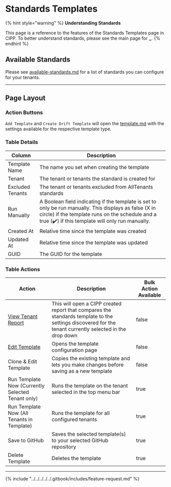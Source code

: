 # Standards Templates

{% hint style="warning" %}
**Understanding Standards**

This page is a reference to the features of the Standards Templates page in CIPP. To better understand standards, please see the main page for [..](../../ "mention").
{% endhint %}

## Available Standards

Please see [available-standards.md](available-standards.md "mention") for a list of standards you can configure for your tenants.

***

## Page Layout

### **Action Buttons**

`Add Template` and `Create Drift Template` will open the [template.md](../../template.md "mention") with the settings available for the respective template type.

### **Table Details**

| Column           | Description                                                                                                                                                                                                   |
| ---------------- | ------------------------------------------------------------------------------------------------------------------------------------------------------------------------------------------------------------- |
| Template Name    | The name you set when creating the template                                                                                                                                                                   |
| Tenant           | The tenant or tenants the standard is created for                                                                                                                                                             |
| Excluded Tenants | The tenant or tenants excluded from AllTenants standards                                                                                                                                                      |
| Run Manually     | A Boolean field indicating if the template is set to only be run manually. This displays as false (X in circle) if the template runs on the schedule and a true (✔️) if this template will only run manually. |
| Created At       | Relative time since the template was created                                                                                                                                                                  |
| Updated At       | Relative time since the template was updated                                                                                                                                                                  |
| GUID             | The GUID for the template                                                                                                                                                                                     |

### **Table Actions**

<table><thead><tr><th>Action</th><th>Description</th><th data-type="checkbox">Bulk Action Available</th></tr></thead><tbody><tr><td><a href="../../compare.md">View Tenant Report</a></td><td>This will open a CIPP created report that compares the standards template to the settings discovered for the tenant currently selected in the drop down</td><td>false</td></tr><tr><td><a href="../../template.md">Edit Template</a></td><td>Opens the template configuration page</td><td>false</td></tr><tr><td>Clone &#x26; Edit Template</td><td>Copies the existing template and lets you make changes before saving as a new template</td><td>false</td></tr><tr><td>Run Template Now (Currently Selected Tenant only)</td><td>Runs the template on the tenant selected in the top menu bar</td><td>true</td></tr><tr><td>Run Template Now (All Tenants in Template)</td><td>Runs the template for all configured tenants</td><td>true</td></tr><tr><td>Save to GitHub</td><td>Saves the selected template(s) to your selected GitHub repository</td><td>true</td></tr><tr><td>Delete Template</td><td>Deletes the template</td><td>true</td></tr></tbody></table>

***

{% include "../../../../../.gitbook/includes/feature-request.md" %}
